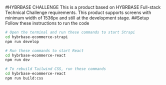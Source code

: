 #HYBRBASE CHALLENGE
This is a product based on HYBRBASE Full-stack Technical Challenge requirements. This product supports screens with minimum width of 1536px and still at the development stage.
##Setup
Follow these instructions to run the code
```bash
# Open the terminal and run these commands to start Strapi
cd hybrbase-ecommerce-strapi
npm run develop

# Run these commands to start React
cd hybrbase-ecommerce-react
npm run dev

# To rebuild Tailwind CSS, run these commands
cd hybrbase-ecommerce-react
npm run build:css
```

